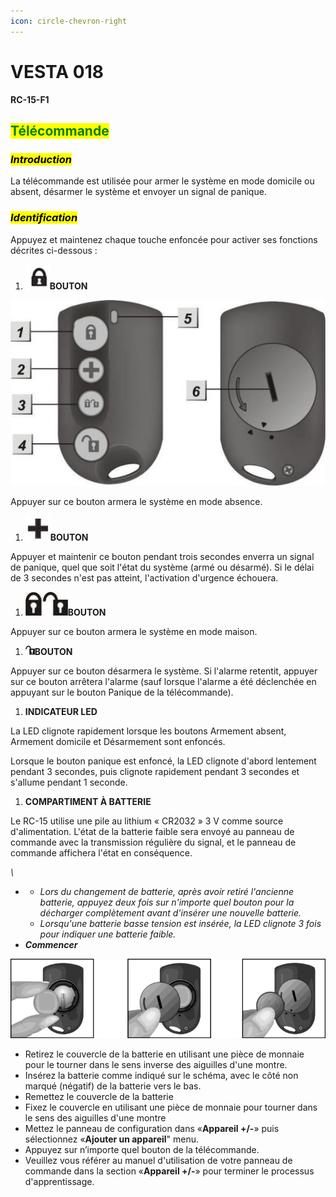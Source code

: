 ```yaml
---
icon: circle-chevron-right
---
```


# VESTA 018

**RC-15-F1**

## <mark style="color:green;">**Télécommande**</mark>

### _<mark style="background-color:yellow;">**Introduction**</mark>_

La télécommande est utilisée pour armer le système en mode domicile ou absent, désarmer le système et envoyer un signal de panique.

### _<mark style="background-color:yellow;">**Identification**</mark>_

Appuyez et maintenez chaque touche enfoncée pour activer ses fonctions décrites ci-dessous :

1. ![](<.gitbook/assets/0 (26).jpeg>)**BOUTON**

![](<.gitbook/assets/1 (19).jpeg>)

Appuyer sur ce bouton armera le système en mode absence.

1. ![](<.gitbook/assets/2 (18).jpeg>)**BOUTON**

Appuyer et maintenir ce bouton pendant trois secondes enverra un signal de panique, quel que soit l'état du système (armé ou désarmé). Si le délai de 3 secondes n'est pas atteint, l'activation d'urgence échouera.

1. ![](<.gitbook/assets/3 (17).jpeg>)**BOUTON**

Appuyer sur ce bouton armera le système en mode maison.

1. ![](<.gitbook/assets/4 (17).jpeg>)**BOUTON**

Appuyer sur ce bouton désarmera le système. Si l'alarme retentit, appuyer sur ce bouton arrêtera l'alarme (sauf lorsque l'alarme a été déclenchée en appuyant sur le bouton Panique de la télécommande).

1. **INDICATEUR LED**

La LED clignote rapidement lorsque les boutons Armement absent, Armement domicile et Désarmement sont enfoncés.

Lorsque le bouton panique est enfoncé, la LED clignote d'abord lentement pendant 3 secondes, puis clignote rapidement pendant 3 secondes et s'allume pendant 1 seconde.

1. **COMPARTIMENT À BATTERIE**

Le RC-15 utilise une pile au lithium « CR2032 » 3 V comme source d'alimentation. L'état de la batterie faible sera envoyé au panneau de commande avec la transmission régulière du signal, et le panneau de commande affichera l'état en conséquence.

_\\_

*
  * _Lors du changement de batterie, après avoir retiré l'ancienne batterie, appuyez deux fois sur n'importe quel bouton pour la décharger complètement avant d'insérer une nouvelle batterie._
  * _Lorsqu'une batterie basse tension est insérée, la LED clignote 3 fois pour indiquer une batterie faible._
* _**Commencer**_

![](<.gitbook/assets/5 (25).png>)

* Retirez le couvercle de la batterie en utilisant une pièce de monnaie pour le tourner dans le sens inverse des aiguilles d'une montre.
* Insérez la batterie comme indiqué sur le schéma, avec le côté non marqué (négatif) de la batterie vers le bas.
* Remettez le couvercle de la batterie
* Fixez le couvercle en utilisant une pièce de monnaie pour tourner dans le sens des aiguilles d'une montre
* Mettez le panneau de configuration dans «**Appareil +/-**» puis sélectionnez «**Ajouter un appareil**" menu.
* Appuyez sur n’importe quel bouton de la télécommande.
* Veuillez vous référer au manuel d'utilisation de votre panneau de commande dans la section «**Appareil +/-**» pour terminer le processus d'apprentissage.
